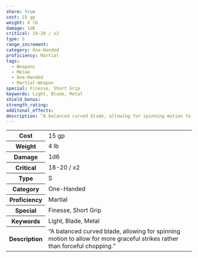 ```yaml
---
share: true
cost: 15 gp
weight: 4 lb
damage: 1d6
critical: 18-20 / x2
type: S
range_increment: 
category: One-Handed
proficiency: Martial
tags:
  - Weapons
  - Melee
  - One-Handed
  - Martial-Weapon
special: Finesse, Short Grip
keywords: Light, Blade, Metal
shield_bonus: 
strength_rating: 
additonal_effects: 
description: “A balanced curved blade, allowing for spinning motion to allow for more graceful strikes rather than forceful chopping.”
---
```


<p><span style="overflow-x: auto;"><table><tbody><tr><th>Cost</th><td>15 gp</td></tr><tr><th>Weight</th><td>4 lb</td></tr><tr><th>Damage</th><td>1d6</td></tr><tr><th>Critical</th><td>18-20 / x2</td></tr><tr><th>Type</th><td>S</td></tr><tr><th>Category</th><td>One-Handed</td></tr><tr><th>Proficiency</th><td>Martial</td></tr><tr><th>Special</th><td>Finesse, Short Grip</td></tr><tr><th>Keywords</th><td>Light, Blade, Metal</td></tr><tr><th>Description</th><td>“A balanced curved blade, allowing for spinning motion to allow for more graceful strikes rather than forceful chopping.”</td></tr></tbody></table></span></p>